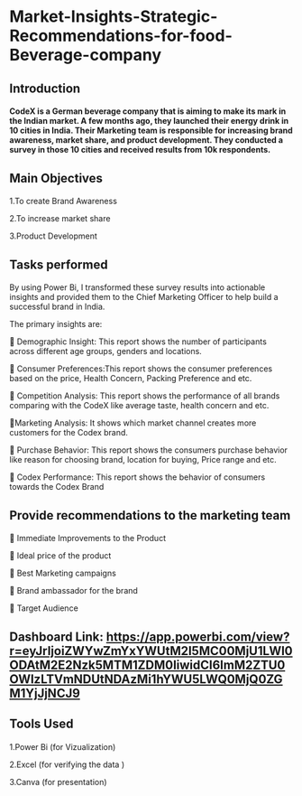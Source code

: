# Market-Insights-Strategic-Recommendations-for-food-Beverage-company
## Introduction
#### CodeX is a German beverage company that is aiming to make its mark in the Indian market. A few months ago, they launched their energy drink in 10 cities in India. Their Marketing team is responsible for increasing brand awareness, market share, and product development. They conducted a survey in those 10 cities and received results from 10k respondents.
## Main Objectives
####
1.To create Brand Awareness

2.To increase market share 

3.Product Development

## Tasks performed
####
By using Power Bi, I transformed these survey results into actionable insights and provided them to the Chief Marketing Officer to help build a successful brand in India.



The primary insights are:

🔹 Demographic Insight:
This report shows the number of participants across different age groups, genders and locations.

🔹 Consumer Preferences:This report shows the consumer preferences based on the price, Health Concern, Packing Preference and etc.

🔹 Competition Analysis: This report shows the performance of all brands comparing with the CodeX like average taste, health concern and etc. 

🔹Marketing Analysis: It shows which market channel creates more customers for the Codex brand.

🔹 Purchase Behavior: This report shows the  consumers purchase behavior like reason for choosing brand, location for buying, Price range and etc.

🔹 Codex Performance: This report shows the behavior of consumers towards the  Codex Brand

## Provide recommendations to the marketing team 

####
🔻 Immediate Improvements to the Product

🔻 Ideal price of the product 

🔻 Best Marketing campaigns

🔻 Brand ambassador for the brand 

🔻 Target Audience

## Dashboard Link: https://app.powerbi.com/view?r=eyJrIjoiZWYwZmYxYWUtM2I5MC00MjU1LWI0ODAtM2E2Nzk5MTM1ZDM0IiwidCI6ImM2ZTU0OWIzLTVmNDUtNDAzMi1hYWU5LWQ0MjQ0ZGM1YjJjNCJ9
## Tools Used 
#### 

1.Power Bi (for Vizualization)


2.Excel (for verifying the data )
   

3.Canva (for presentation)



